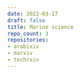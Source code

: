 ```yaml
---
date: 2022-03-17
draft: false
title: Marine science
repo_count: 3
repositories:
- arabixiv
- marxiv
- techrxiv
---
```



